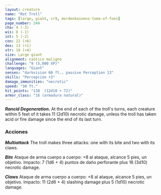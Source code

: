 ```yaml
---
layout: creature
name: "Rot Troll"
tags: [large, giant, cr9, mordenkainens-tome-of-foes]
page_number: 244
cha: 4 (-3)
wis: 8 (-1)
int: 5 (-2)
con: 22 (+6)
dex: 13 (+1)
str: 18 (+4)
size: Large giant
alignment: caótico maligno
challenge: "9 (5,000 XP)"
languages: "Giant"
senses: "darkvision 60 ft., passive Perception 13"
skills: "Percepción +3"
damage_immunities: "necrotic"
speed: "30 ft."
hit_points: "138  (12d10 + 72)"
armor_class: "16 (armadura natural)"
---
```


***Rancid Degeneration.*** At the end of each of the troll's turns, each creature within 5 feet of it takes 11 (2d10) necrotic damage, unless the troll has taken acid or fire damage since the end of its last turn.

### Acciones

***Multiattack*** The troll makes three attacks: one with its bite and two with its claws.

***Bite*** Ataque de arma cuerpo a cuerpo: +8 al ataque, alcance 5 pies, un objetivo. Impacto: 7 (1d6 + 4) puntos de daño perforante plus 16 (3d10) necrotic damage.

***Claws*** Ataque de arma cuerpo a cuerpo: +8 al ataque, alcance 5 pies, un objetivo. Impacto: 11 (2d6 + 4) slashing damage plus 5 (1d10) necrotic damage.
